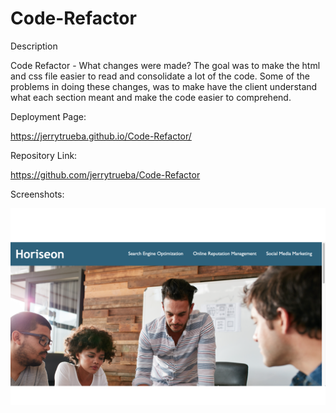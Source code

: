 # Code-Refactor

Description

Code Refactor - What changes were made?
The goal was to make the html and css file easier to read and consolidate a lot of the code. Some of the problems in doing these changes, was to make have the client understand what each section meant and make the code easier to comprehend.


Deployment Page:

https://jerrytrueba.github.io/Code-Refactor/

Repository Link:

https://github.com/jerrytrueba/Code-Refactor

Screenshots:

![](assets/images/Screenshot%201.png)

